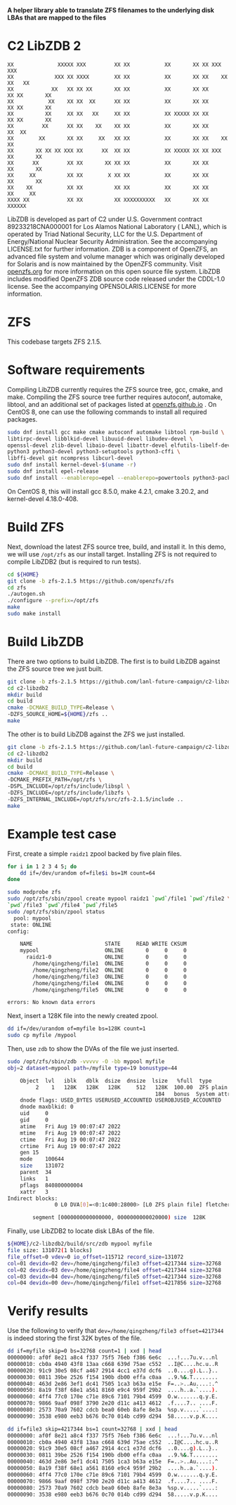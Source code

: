 **A helper library able to translate ZFS filenames to the underlying disk LBAs that are mapped to the files**

C2 LibZDB 2
================

```
XX              XXXXX XXX         XX XX           XX       XX XX XXX         XXX
XX             XXX XX XXXX        XX XX           XX       XX XX    XX     XX   XX
XX            XX   XX XX XX       XX XX           XX       XX XX      XX XX       XX
XX           XX    XX XX  XX      XX XX           XX       XX XX      XX XX       XX
XX          XX     XX XX   XX     XX XX           XX XXXXX XX XX      XX XX       XX
XX         XX      XX XX    XX    XX XX           XX       XX XX     XX  XX
XX        XX       XX XX     XX   XX XX           XX       XX XX    XX   XX
XX       XX XX XX XXX XX      XX  XX XX           XX XXXXX XX XX XXX     XX       XX
XX      XX         XX XX       XX XX XX           XX       XX XX         XX       XX
XX     XX          XX XX        X XX XX           XX       XX XX         XX       XX
XX    XX           XX XX          XX XX           XX       XX XX          XX     XX
XXXX XX            XX XX          XX XXXXXXXXXX   XX       XX XX            XXXXXX
```

LibZDB is developed as part of C2 under U.S. Government contract 89233218CNA000001 for Los Alamos National Laboratory (
LANL), which is operated by Triad National Security, LLC for the U.S. Department of Energy/National Nuclear Security
Administration. See the accompanying LICENSE.txt for further information. ZDB is a component of OpenZFS, an advanced
file system and volume manager which was originally developed for Solaris and is now maintained by the OpenZFS
community. Visit [openzfs.org](https://openzfs.org/) for more information on this open source file system. LibZDB
includes modified OpenZFS ZDB source code released under the CDDL-1.0 license. See the accompanying OPENSOLARIS.LICENSE
for more information.

# ZFS

This codebase targets ZFS 2.1.5.

# Software requirements

Compiling LibZDB currently requires the ZFS source tree, gcc, cmake, and make. Compiling the ZFS source tree further
requires autoconf, automake, libtool, and an additional set of packages listed
at [openzfs.github.io](https://openzfs.github.io/openzfs-docs/Developer%20Resources/Building%20ZFS.html)
. On CentOS 8, one can use the following commands to install all required packages.

```bash
sudo dnf install gcc make cmake autoconf automake libtool rpm-build \
libtirpc-devel libblkid-devel libuuid-devel libudev-devel \
openssl-devel zlib-devel libaio-devel libattr-devel elfutils-libelf-devel \
python3 python3-devel python3-setuptools python3-cffi \
libffi-devel git ncompress libcurl-devel
sudo dnf install kernel-devel-$(uname -r)
sudo dnf install epel-release
sudo dnf install --enablerepo=epel --enablerepo=powertools python3-packaging dkms
```

On CentOS 8, this will install gcc 8.5.0, make 4.2.1, cmake 3.20.2, and kernel-devel 4.18.0-408.

# Build ZFS

Next, download the latest ZFS source tree, build, and install it. In this demo, we will use `/opt/zfs` as our install
target. Installing ZFS is not required to compile LibZDB2 (but is required to run tests).

```bash
cd ${HOME}
git clone -b zfs-2.1.5 https://github.com/openzfs/zfs
cd zfs
./autogen.sh
./configure --prefix=/opt/zfs
make
sudo make install
```

# Build LibZDB

There are two options to build LibZDB. The first is to build LibZDB against the ZFS source tree we just built.

```bash
git clone -b zfs-2.1.5 https://github.com/lanl-future-campaign/c2-libzdb2.git
cd c2-libzdb2
mkdir build
cd build
cmake -DCMAKE_BUILD_TYPE=Release \
-DZFS_SOURCE_HOME=${HOME}/zfs ..
make
```

The other is to build LibZDB against the ZFS we just installed.

```bash
git clone -b zfs-2.1.5 https://github.com/lanl-future-campaign/c2-libzdb2.git
cd c2-libzdb2
mkdir build
cd build
cmake -DCMAKE_BUILD_TYPE=Release \
-DCMAKE_PREFIX_PATH=/opt/zfs \
-DSPL_INCLUDE=/opt/zfs/include/libspl \
-DZFS_INCLUDE=/opt/zfs/include/libzfs \
-DZFS_INTERNAL_INCLUDE=/opt/zfs/src/zfs-2.1.5/include ..
make
```

# Example test case

First, create a simple `raidz1` zpool backed by five plain files.

```bash
for i in 1 2 3 4 5; do
	dd if=/dev/urandom of=file$i bs=1M count=64
done

sudo modprobe zfs
sudo /opt/zfs/sbin/zpool create mypool raidz1 `pwd`/file1 `pwd`/file2 \
`pwd`/file3 `pwd`/file4 `pwd`/file5
sudo /opt/zfs/sbin/zpool status
  pool: mypool
 state: ONLINE
config:

	NAME                       STATE     READ WRITE CKSUM
	mypool                     ONLINE       0     0     0
	  raidz1-0                 ONLINE       0     0     0
	    /home/qingzheng/file1  ONLINE       0     0     0
	    /home/qingzheng/file2  ONLINE       0     0     0
	    /home/qingzheng/file3  ONLINE       0     0     0
	    /home/qingzheng/file4  ONLINE       0     0     0
	    /home/qingzheng/file5  ONLINE       0     0     0

errors: No known data errors
```

Next, insert a 128K file into the newly created zpool.

```bash
dd if=/dev/urandom of=myfile bs=128K count=1
sudo cp myfile /mypool
```

Then, use `zdb` to show the DVAs of the file we just inserted.

```bash
sudo /opt/zfs/sbin/zdb -vvvvv -O -bb mypool myfile
obj=2 dataset=mypool path=/myfile type=19 bonustype=44

    Object  lvl   iblk   dblk  dsize  dnsize  lsize   %full  type
         2    1   128K   128K   128K     512   128K  100.00  ZFS plain file (K=inherit) (Z=inherit=uncompressed)
                                               184   bonus  System attributes
	dnode flags: USED_BYTES USERUSED_ACCOUNTED USEROBJUSED_ACCOUNTED
	dnode maxblkid: 0
	uid     0
	gid     0
	atime	Fri Aug 19 00:07:47 2022
	mtime	Fri Aug 19 00:07:47 2022
	ctime	Fri Aug 19 00:07:47 2022
	crtime	Fri Aug 19 00:07:47 2022
	gen	15
	mode	100644
	size	131072
	parent	34
	links	1
	pflags	840800000004
	xattr	3
Indirect blocks:
               0 L0 DVA[0]=<0:1c400:28000> [L0 ZFS plain file] fletcher4 uncompressed unencrypted LE contiguous unique single size=20000L/20000P birth=15L/15P fill=1 cksum=401a079a3d42:10003bc6e83bb43b:e0f600df0713fa2:5d57ed649a9e3068

		segment [0000000000000000, 0000000000020000) size  128K
```

Finally, use LibZDB2 to locate disk LBAs of the file.

```bash
${HOME}/c2-libzdb2/build/src/zdb mypool myfile
file size: 131072(1 blocks)
file_offset=0 vdev=0 io_offset=115712 record_size=131072
col=01 devidx=02 dev=/home/qingzheng/file3 offset=4217344 size=32768
col=02 devidx=03 dev=/home/qingzheng/file4 offset=4217344 size=32768
col=03 devidx=04 dev=/home/qingzheng/file5 offset=4217344 size=32768
col=04 devidx=00 dev=/home/qingzheng/file1 offset=4217856 size=32768
```

# Verify results

Use the following to verify that `dev=/home/qingzheng/file3 offset=4217344` is indeed storing the first 32K bytes of the
file.

```bash
dd if=myfile skip=0 bs=32768 count=1 | xxd | head
00000000: af0f 8e21 a8c4 f337 75f5 76eb f386 6e6c  ...!...7u.v...nl
00000010: cb0a 4940 43f8 13aa c668 639d 75ae c552  ..I@C....hc.u..R
00000020: 91c9 30e5 08cf a467 2914 4cc1 e37d dcf6  ..0....g).L..}..
00000030: 0811 39be 2526 f154 190b db00 effa c0aa  ..9.%&.T........
00000040: 463d 2e86 3ef1 dc41 7505 1ca3 b63a e15e  F=..>..Au....:.^
00000050: 8a19 f38f 68e1 a561 8160 e9c4 959f 29b2  ....h..a.`....).
00000060: 4ff4 77c0 170e c71e 89c6 7101 79b4 4599  O.w.......q.y.E.
00000070: 9866 9aaf 098f 3790 2e20 d11c a413 4612  .f....7.. ....F.
00000080: 2573 70a9 7602 cdcb bea0 60eb 8afe 8e3a  %sp.v.....`....:
00000090: 3538 e980 eeb3 b676 0c70 014b cd99 d294  58.....v.p.K....
```

```bash
dd if=file3 skip=4217344 bs=1 count=32768 | xxd | head
00000000: af0f 8e21 a8c4 f337 75f5 76eb f386 6e6c  ...!...7u.v...nl
00000010: cb0a 4940 43f8 13aa c668 639d 75ae c552  ..I@C....hc.u..R
00000020: 91c9 30e5 08cf a467 2914 4cc1 e37d dcf6  ..0....g).L..}..
00000030: 0811 39be 2526 f154 190b db00 effa c0aa  ..9.%&.T........
00000040: 463d 2e86 3ef1 dc41 7505 1ca3 b63a e15e  F=..>..Au....:.^
00000050: 8a19 f38f 68e1 a561 8160 e9c4 959f 29b2  ....h..a.`....).
00000060: 4ff4 77c0 170e c71e 89c6 7101 79b4 4599  O.w.......q.y.E.
00000070: 9866 9aaf 098f 3790 2e20 d11c a413 4612  .f....7.. ....F.
00000080: 2573 70a9 7602 cdcb bea0 60eb 8afe 8e3a  %sp.v.....`....:
00000090: 3538 e980 eeb3 b676 0c70 014b cd99 d294  58.....v.p.K....
```
